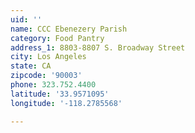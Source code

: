 ```yaml
---
uid: ''
name: CCC Ebenezery Parish
category: Food Pantry
address_1: 8803-8807 S. Broadway Street
city: Los Angeles
state: CA
zipcode: '90003'
phone: 323.752.4400
latitude: '33.9571095'
longitude: '-118.2785568'

---
```

